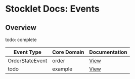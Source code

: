 # Stocklet Docs: Events

## Overview

todo: complete

| Event Type | Core Domain | Documentation |
| --- | --- | --- |
| OrderStateEvent | order | [View](/docs/events/OrderStateEvent.md) |
| todo | example | [View]() |